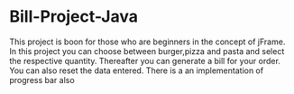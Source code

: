 # Bill-Project-Java
This project is boon for those who are beginners in the concept of jFrame. In this project you can choose between burger,pizza and pasta and select the respective quantity. Thereafter you can generate a bill for your order. You can also reset the data entered. There is a an implementation of progress bar also
